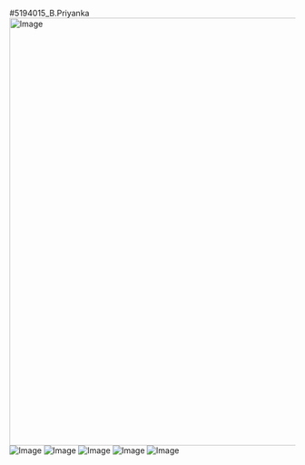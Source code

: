#5194015_B.Priyanka
<img width="1079" height="755" alt="Image" src="https://github.com/user-attachments/assets/fa9e029c-29bf-4a28-aa1b-bc082f2e3c9c" />
![Image](https://github.com/user-attachments/assets/0135290c-7671-4281-a045-8bbcf718d7c9)
![Image](https://github.com/user-attachments/assets/92be94f3-b20f-49c9-9841-8937fab77e9a)
![Image](https://github.com/user-attachments/assets/b957aa32-5439-4806-8283-912c82043e11)
![Image](https://github.com/user-attachments/assets/50f2446a-4823-446e-8956-bad4800ff3cd)
![Image](https://github.com/user-attachments/assets/5373fffd-b599-4f8f-83c7-947ddde507d2)
